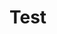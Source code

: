 <!DOCTYPE html>
<html>
    <head>
      <meta charset="utf=8">
      <title>test</title>
    </head>
    <body>
    <h1>Test</h1>
    <body>
</html>
